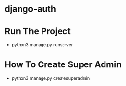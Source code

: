 # django-auth
# Run The Project
- python3 manage.py runserver
# How To Create Super Admin
- python3 manage.py createsuperadmin
